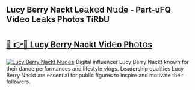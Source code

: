 ## Lucy Berry Nackt Le𝚊k𝚎d N𝚞𝚍e - Part-uFQ Vid𝚎o Le𝚊ks Photos TiRbU

# <h2><a href="http://fb3blo.evod.top/?m=Lucy+Berry+Nackt">🔗 👉🔴 Lucy Berry Nackt Vid𝚎o Ph𝚘t𝚘s</a></h2>

[![Lucy Berry Nackt N𝚞d𝚎s](https://i.imgur.com/8V9OHl7.gif)](http://fb3blo.evod.top/?m=Lucy+Berry+Nackt)
Digital influencer Lucy Berry Nackt known for their dance performances and lifestyle vlogs. Leadership qualities Lucy Berry Nackt are essential for public figures to inspire and motivate their followers. 
